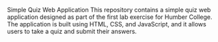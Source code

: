 Simple Quiz Web Application
This repository contains a simple quiz web application designed as part of the first lab exercise for Humber College. The application is built using HTML, CSS, and JavaScript, and it allows users to take a quiz and submit their answers.

